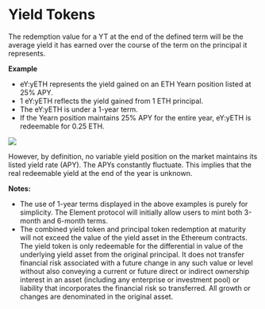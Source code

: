 # Yield Tokens

The redemption value for a YT at the end of the defined term will be the average yield it has earned over the course of the term on the principal it represents.

**Example**

* eY:yETH represents the yield gained on an ETH Yearn position listed at 25% APY.
* 1 eY:yETH reflects the yield gained from 1 ETH principal.
* The eY:yETH is under a 1-year term.
* If the Yearn position maintains 25% APY for the entire year, eY:yETH is redeemable for 0.25 ETH.

![](https://i.imgur.com/SixqVVj.jpg)

However, by definition, no variable yield position on the market maintains its listed yield rate (APY). The APYs constantly fluctuate. This implies that the real redeemable yield at the end of the year is unknown.

**Notes:**&#x20;

* The use of 1-year terms displayed in the above examples is purely for simplicity. The Element protocol will initially allow users to mint both 3-month and 6-month terms.
* The combined yield token and principal token redemption at maturity will not exceed the value of the yield asset in the Ethereum contracts. The yield token is only redeemable for the differential in value of the underlying yield asset from the original principal. It does not transfer financial risk associated with a future change in any such value or level without also conveying a current or future direct or indirect ownership interest in an asset (including any enterprise or investment pool) or liability that incorporates the financial risk so transferred. All growth or changes are denominated in the original asset.
